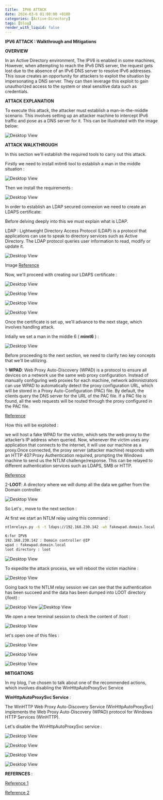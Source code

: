 ```yaml
---
title:  IPV6 ATTACK 
date: 2024-03-6 01:08:00 +0100
categories: [Active-Directory]
tags: [blog]
render_with_liquid: false
---
```


**IPV6 ATTACK : Walkthrough and Mitigations**

**OVERVIEW**

In an Active Directory environment, The IPV6 is enabled in some machines, However, when attempting to reach the IPv6 DNS server, the request gets lost due to the absence of an IPv6 DNS server to resolve IPv6 addresses. This issue creates an opportunity for attackers to exploit the situation by impersonating a DNS server. They can then leverage this exploit to gain unauthorized access to the system or steal sensitive data such as credentials.

**ATTACK EXPLANATION**

To execute this attack, the attacker must establish a man-in-the-middle scenario. This involves setting up an attacker machine to intercept IPv6 traffic and pose as a DNS server for it. This can be illustrated with the image below:

![Desktop View](/media/ipv6attack.png)


**ATTACK WALKTHROUGH**

In this section we'll establish the required tools to carry out this attack.

Firstly we  need to install mitm6 tool to establish a man in the middle situation :
 
 ![Desktop View](/media/mimt6.png)

 Then  we install the requirements : 
 
  ![Desktop View](/media/mimt62.png)
  

In order to establish an LDAP secured connexion we need to create an LDAPS certificate:


Before delving deeply into this we must explain what is LDAP.

LDAP : Lightweight Directory Access Protocol (LDAP) is a protocol that applications can use to speak to directory services such as Active Directory. The LDAP protocol queries user information to read, modify or update it.


![Desktop View](/media/LDAP.png)



Image  [Reference](https://www.dnsstuff.com/active-directory-ldap-authentication)


Now, we'll proceed with creating our LDAPS certificate :

   ![Desktop View](/media/LDAP0.png)

   ![Desktop View](/media/LDPAS1.png)

   ![Desktop View](/media/LDAPS2.png)

   ![Desktop View](/media/LDAPS3.png)


Once the certificate is set up, we'll advance to the next stage, which involves handling attack.

Intially we set a man in the middle 6 ( **mimt6** ) : 
  
  ![Desktop View](/media/mimt61.png)


Before proceeding to the next section, we need to clarify two key concepts that we'll be utilizing.

1-**WPAD**: Web Proxy Auto-Discovery (WPAD) is a protocol to ensure all devices on a network use the same web proxy configuration. Instead of manually configuring web proxies for each machine, network administrators can use WPAD to automatically detect the proxy configuration URL, which will be stored in a Proxy Auto-Configuration (PAC) file. By default, the clients query the DNS server for the URL of the PAC file. If a PAC file is found, all the web requests will be routed through the proxy configured in the PAC file.
    
  [Reference](https://redfoxsec.com/blog/ipv6-dns-takeover/)


How this will be exploited : 
 
we will host a fake WPAD for the victim, which sets the web proxy to the attacker’s IP address when queried. Now, whenever the victim uses any application that connects to the internet, it will use our machine as a proxy.Once connected, the proxy server (attacker machine) responds with an HTTP 407:Proxy Authentication required, prompting the Windows machine to send us the NTLM challenge/response. This can be relayed to different authentication services such as LDAPS, SMB or HTTP.
  
  [Reference](https://redfoxsec.com/blog/ipv6-dns-takeover/)


 2-**LOOT**: A directory where we will dump all the data we gather from the Domain controller.


 ![Desktop View](/media/i-get-it-hayden.gif)

So Let's , move to the next section :

At first we start an NTLM relay using this command :

```bash
ntlmrelayx.py -6 -t ldaps://192.168.230.142 -wh fakewpad.domain.local -l loot

6:for IPV6
192.168.230.142 : Domain controller @IP 
wpad : fakewpad.domain.local 
loot directory : loot 
```

![Desktop View](/media/NTLM%20relay.png)


To expedite the attack process, we will reboot the victim machine :


 ![Desktop View](/media/windowsreboot.png)


Going back to the NTLM relay session we can see that  the authentication has been succeed and  the data has been dumped into LOOT directory (/loot) :

![Desktop View](/media/NTLM%20relay1.png)
![Desktop View](/media/NTLM%20relay2.png)


We open a new terminal session to check the content of /loot :

![Desktop View](/media/loot.png)

let's  open one of this  files : 

 ![Desktop View](/media/loot1.png)

 ![Desktop View](/media/loot3.png)

 ![Desktop View](/media/dump.gif)


 **MITIGATIONS**

In my blog, I've chosen to talk about one of the recommended actions, which involves disabling the WinHttpAutoProxySvc Service

**WinHttpAutoProxySvc Service** :

The WinHTTP Web Proxy Auto-Discovery Service (WinHttpAutoProxySvc) implements the Web Proxy Auto-Discovery (WPAD) protocol for Windows HTTP Services (WinHTTP).

Let's  disable the WinHttpAutoProxySvc service :
   
   ![Desktop View](/media/winhttp.png)

   ![Desktop View](/media/winhttp1.png)

   ![Desktop View](/media/winhttp2.png)

   
   ![Desktop View](/media/winhttp3.png)


**REFERNCES** :

[Reference 1](https://www.dnsstuff.com/active-directory-ldap-authentication)

[Reference 2](https://redfoxsec.com/blog/ipv6-dns-takeover/)


